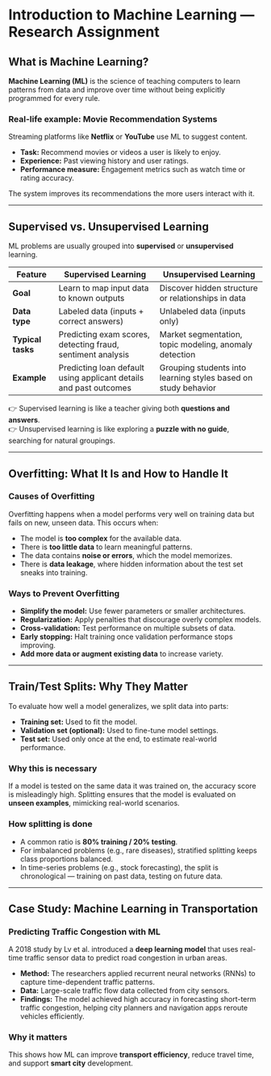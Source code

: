 # Introduction to Machine Learning — Research Assignment

## What is Machine Learning?

**Machine Learning (ML)** is the science of teaching computers to learn patterns from data and improve over time without being explicitly programmed for every rule.

### Real-life example: Movie Recommendation Systems

Streaming platforms like **Netflix** or **YouTube** use ML to suggest content.

- **Task:** Recommend movies or videos a user is likely to enjoy.
- **Experience:** Past viewing history and user ratings.
- **Performance measure:** Engagement metrics such as watch time or rating accuracy.

The system improves its recommendations the more users interact with it.

---

## Supervised vs. Unsupervised Learning

ML problems are usually grouped into **supervised** or **unsupervised** learning.

| Feature           | Supervised Learning                                               | Unsupervised Learning                                          |
| ----------------- | ----------------------------------------------------------------- | -------------------------------------------------------------- |
| **Goal**          | Learn to map input data to known outputs                          | Discover hidden structure or relationships in data             |
| **Data type**     | Labeled data (inputs + correct answers)                           | Unlabeled data (inputs only)                                   |
| **Typical tasks** | Predicting exam scores, detecting fraud, sentiment analysis       | Market segmentation, topic modeling, anomaly detection         |
| **Example**       | Predicting loan default using applicant details and past outcomes | Grouping students into learning styles based on study behavior |

👉 Supervised learning is like a teacher giving both **questions and answers**.  
👉 Unsupervised learning is like exploring a **puzzle with no guide**, searching for natural groupings.

---

## Overfitting: What It Is and How to Handle It

### Causes of Overfitting

Overfitting happens when a model performs very well on training data but fails on new, unseen data. This occurs when:

- The model is **too complex** for the available data.
- There is **too little data** to learn meaningful patterns.
- The data contains **noise or errors**, which the model memorizes.
- There is **data leakage**, where hidden information about the test set sneaks into training.

### Ways to Prevent Overfitting

- **Simplify the model:** Use fewer parameters or smaller architectures.
- **Regularization:** Apply penalties that discourage overly complex models.
- **Cross-validation:** Test performance on multiple subsets of data.
- **Early stopping:** Halt training once validation performance stops improving.
- **Add more data or augment existing data** to increase variety.

---

## Train/Test Splits: Why They Matter

To evaluate how well a model generalizes, we split data into parts:

- **Training set:** Used to fit the model.
- **Validation set (optional):** Used to fine-tune model settings.
- **Test set:** Used only once at the end, to estimate real-world performance.

### Why this is necessary

If a model is tested on the same data it was trained on, the accuracy score is misleadingly high. Splitting ensures that the model is evaluated on **unseen examples**, mimicking real-world scenarios.

### How splitting is done

- A common ratio is **80% training / 20% testing**.
- For imbalanced problems (e.g., rare diseases), stratified splitting keeps class proportions balanced.
- In time-series problems (e.g., stock forecasting), the split is chronological — training on past data, testing on future data.

---

## Case Study: Machine Learning in Transportation

### Predicting Traffic Congestion with ML

A 2018 study by Lv et al. introduced a **deep learning model** that uses real-time traffic sensor data to predict road congestion in urban areas.

- **Method:** The researchers applied recurrent neural networks (RNNs) to capture time-dependent traffic patterns.
- **Data:** Large-scale traffic flow data collected from city sensors.
- **Findings:** The model achieved high accuracy in forecasting short-term traffic congestion, helping city planners and navigation apps reroute vehicles efficiently.

### Why it matters

This shows how ML can improve **transport efficiency**, reduce travel time, and support **smart city** development.
